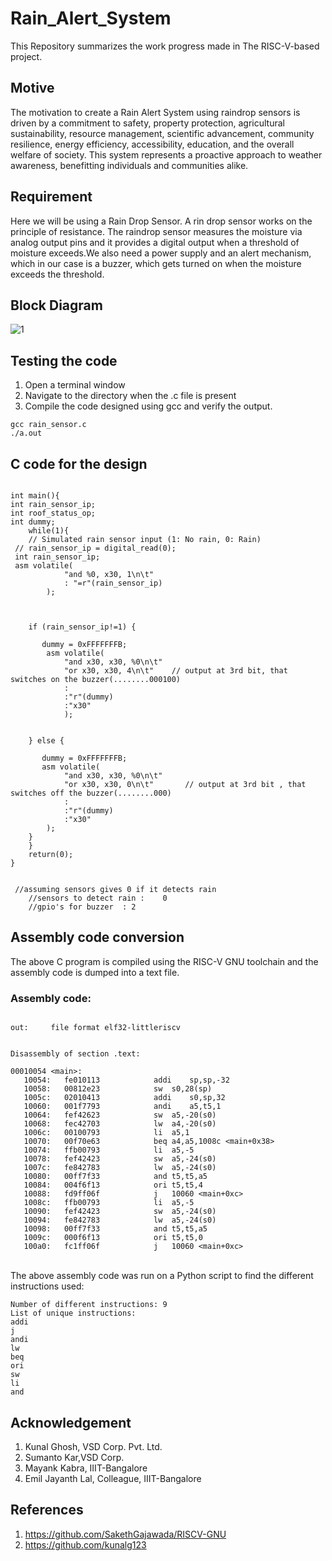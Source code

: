 # Rain_Alert_System

This Repository summarizes the work progress made in The RISC-V-based project.
<br />

## Motive

The motivation to create a Rain Alert System using raindrop sensors is driven by a commitment to safety, property protection, agricultural sustainability, resource management, scientific advancement, community resilience, energy efficiency, accessibility, education, and the overall welfare of society. This system represents a proactive approach to weather awareness, benefitting individuals and communities alike.

## Requirement

Here we will be using a Rain Drop Sensor. A rin drop sensor works on the principle of resistance. The raindrop sensor measures the moisture via analog output pins and it provides a digital output when a threshold of moisture exceeds.We also need a power supply and an alert mechanism, which in our case is a buzzer, which gets turned on when the moisture exceeds the threshold.

## Block Diagram

![1](https://github.com/mavi62/Rain_Alert_System/assets/57127783/cfa0af59-92ff-4983-8524-6959ff12167e)

## Testing the code

1. Open a terminal window
2. Navigate to the directory when the .c file is present
3. Compile the code designed using gcc and verify the output.

```
gcc rain_sensor.c
./a.out
```

## C code for the design

```

int main(){
int rain_sensor_ip;
int roof_status_op;
int dummy;
    while(1){
    // Simulated rain sensor input (1: No rain, 0: Rain)
 // rain_sensor_ip = digital_read(0);
 int rain_sensor_ip;
 asm volatile(
            "and %0, x30, 1\n\t"
            : "=r"(rain_sensor_ip)
        );
        


    if (rain_sensor_ip!=1) {
        
       dummy = 0xFFFFFFFB;
        asm volatile(
            "and x30, x30, %0\n\t"     
            "or x30, x30, 4\n\t"    // output at 3rd bit, that switches on the buzzer(........000100)
            :
            :"r"(dummy)
            :"x30"
            );

        
    } else {
       
       dummy = 0xFFFFFFFB;
       asm volatile(
            "and x30, x30, %0\n\t"    
            "or x30, x30, 0\n\t"       // output at 3rd bit , that switches off the buzzer(........000)
            :
            :"r"(dummy)
            :"x30"
        );
    } 
    }
    return(0);
}


 //assuming sensors gives 0 if it detects rain
    //sensors to detect rain :    0    
    //gpio's for buzzer  : 2

```

## Assembly code conversion

The above C program is compiled using the RISC-V GNU toolchain and the assembly code is dumped into a text file.

### Assembly code:

```

out:     file format elf32-littleriscv


Disassembly of section .text:

00010054 <main>:
   10054:	fe010113          	addi	sp,sp,-32
   10058:	00812e23          	sw	s0,28(sp)
   1005c:	02010413          	addi	s0,sp,32
   10060:	001f7793          	andi	a5,t5,1
   10064:	fef42623          	sw	a5,-20(s0)
   10068:	fec42703          	lw	a4,-20(s0)
   1006c:	00100793          	li	a5,1
   10070:	00f70e63          	beq	a4,a5,1008c <main+0x38>
   10074:	ffb00793          	li	a5,-5
   10078:	fef42423          	sw	a5,-24(s0)
   1007c:	fe842783          	lw	a5,-24(s0)
   10080:	00ff7f33          	and	t5,t5,a5
   10084:	004f6f13          	ori	t5,t5,4
   10088:	fd9ff06f          	j	10060 <main+0xc>
   1008c:	ffb00793          	li	a5,-5
   10090:	fef42423          	sw	a5,-24(s0)
   10094:	fe842783          	lw	a5,-24(s0)
   10098:	00ff7f33          	and	t5,t5,a5
   1009c:	000f6f13          	ori	t5,t5,0
   100a0:	fc1ff06f          	j	10060 <main+0xc>

```

<br />
The above assembly code was run on a Python script to find the different instructions used:
<br />

```
Number of different instructions: 9
List of unique instructions:
addi
j
andi
lw
beq
ori
sw
li
and

```

## Acknowledgement

1. Kunal Ghosh, VSD Corp. Pvt. Ltd.
2. Sumanto Kar,VSD Corp.
3. Mayank Kabra, IIIT-Bangalore
4. Emil Jayanth Lal, Colleague, IIIT-Bangalore

## References

1. https://github.com/SakethGajawada/RISCV-GNU
2. https://github.com/kunalg123
